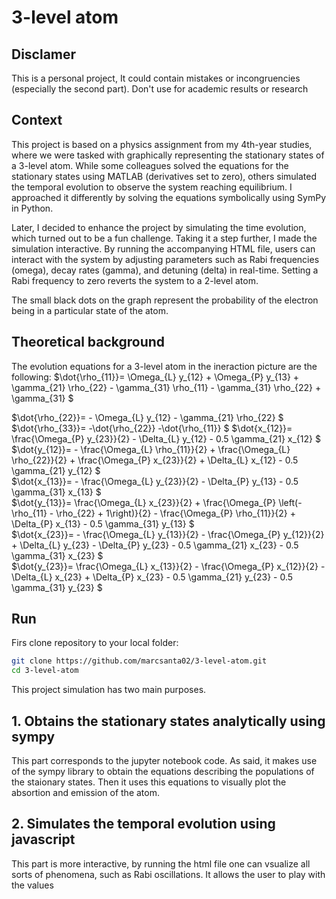 # 3-level atom

## Disclamer
This is a personal project, It could contain mistakes or incongruencies (especially the second part). Don't use for academic results or research

## Context
This project is based on a physics assignment from my 4th-year studies, where we were tasked with graphically representing the stationary states of a 3-level atom. While some colleagues solved the equations for the stationary states using MATLAB (derivatives set to zero), others simulated the temporal evolution to observe the system reaching equilibrium. I approached it differently by solving the equations symbolically using SymPy in Python.

Later, I decided to enhance the project by simulating the time evolution, which turned out to be a fun challenge. Taking it a step further, I made the simulation interactive. By running the accompanying HTML file, users can interact with the system by adjusting parameters such as Rabi frequencies (omega), decay rates (gamma), and detuning (delta) in real-time. Setting a Rabi frequency to zero reverts the system to a 2-level atom.

The small black dots on the graph represent the probability of the electron being in a particular state of the atom.
## Theoretical background
The evolution equations for a 3-level atom in the ineraction picture are the following:
$\dot{\rho_{11}}=  \Omega_{L} y_{12} + \Omega_{P} y_{13} + \gamma_{21} \rho_{22} - \gamma_{31} \rho_{11} - \gamma_{31} \rho_{22} + \gamma_{31} $

$\dot{\rho_{22}}=  - \Omega_{L} y_{12} - \gamma_{21} \rho_{22} $
$\dot{\rho_{33}}=  -\dot{\rho_{22}} -\dot{\rho_{11}} $
$\dot{x_{12}}=  \frac{\Omega_{P} y_{23}}{2} - \Delta_{L} y_{12} - 0.5 \gamma_{21} x_{12} $  
$\dot{y_{12}}=  - \frac{\Omega_{L} \rho_{11}}{2} + \frac{\Omega_{L} \rho_{22}}{2} + \frac{\Omega_{P} x_{23}}{2} + \Delta_{L} x_{12} - 0.5 \gamma_{21} y_{12} $  
$\dot{x_{13}}=  - \frac{\Omega_{L} y_{23}}{2} - \Delta_{P} y_{13} - 0.5 \gamma_{31} x_{13} $  
$\dot{y_{13}}=  \frac{\Omega_{L} x_{23}}{2} + \frac{\Omega_{P} \left(- \rho_{11} - \rho_{22} + 1\right)}{2} - \frac{\Omega_{P} \rho_{11}}{2} + \Delta_{P} x_{13} - 0.5 \gamma_{31} y_{13} $  
$\dot{x_{23}}=  - \frac{\Omega_{L} y_{13}}{2} - \frac{\Omega_{P} y_{12}}{2} + \Delta_{L} y_{23} - \Delta_{P} y_{23} - 0.5 \gamma_{21} x_{23} - 0.5 \gamma_{31} x_{23} $  
$\dot{y_{23}}=  \frac{\Omega_{L} x_{13}}{2} - \frac{\Omega_{P} x_{12}}{2} - \Delta_{L} x_{23} + \Delta_{P} x_{23} - 0.5 \gamma_{21} y_{23} - 0.5 \gamma_{31} y_{23} $ 

## Run
Firs clone repository to your local folder:
```bash
git clone https://github.com/marcsanta02/3-level-atom.git
cd 3-level-atom
```

 This project simulation has two main purposes.
## 1. Obtains the stationary states analytically using sympy
This part corresponds to the jupyter notebook code. As said, it makes use of the sympy library to obtain the equations describing the populations of the staionary states. Then it uses this equations to visually plot the absortion and emission of the atom.

## 2. Simulates the temporal evolution using javascript
This part is more interactive, by running the html file one can vsualize all sorts of phenomena, such as Rabi oscillations. It allows the user to play with the values


